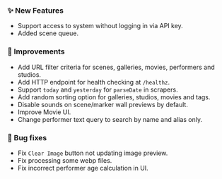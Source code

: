 ### ✨ New Features
* Support access to system without logging in via API key.
* Added scene queue.

### 🎨 Improvements
* Add URL filter criteria for scenes, galleries, movies, performers and studios.
* Add HTTP endpoint for health checking at `/healthz`.
* Support `today` and `yesterday` for `parseDate` in scrapers.
* Add random sorting option for galleries, studios, movies and tags.
* Disable sounds on scene/marker wall previews by default.
* Improve Movie UI.
* Change performer text query to search by name and alias only.

### 🐛 Bug fixes
* Fix `Clear Image` button not updating image preview.
* Fix processing some webp files.
* Fix incorrect performer age calculation in UI.
